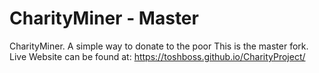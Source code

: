 # CharityMiner - Master
CharityMiner.
A simple way to donate to the poor
This is the master fork.
Live Website can be found at:
https://toshboss.github.io/CharityProject/
